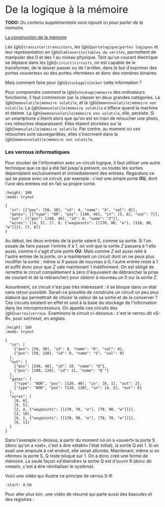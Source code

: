 <font size="6"> De la logique à la mémoire </font>

**TODO:** _Du contenu supplémentaire sera rajouté ici pour parler de la mémoire._

<u> La construction de la mémoire </u>

Les {glo}`transistor|transistors`, les {glo}`portelogique|portes logiques` et leur représentation en {glo}`tableverite|tables de vérités`, permettent de manipuler des 0 et des 1 au niveau physique. Tant qu'un courant électrique se déplace dans les {glo}`circuit|circuits`, on est capable de le transformer, de le laisser passer ou de l'arrêter, dans le but d'exprimer des portes «ouvertes» ou des portes «fermées» et donc des nombres binaires.  

Mais comment faire pour {glo}`stockage|stocker` cette information ?

Pour comprendre comment la {glo}`stockage|mémoire` des ordinateurs fonctionne, il faut commencer par la classer en deux grandes catégories. La {glo}`memvolatile|mémoire volatile`, et la {glo}`memnonvolatile|mémoire non volatile`. La {glo}`memvolatile|mémoire volatile` s'efface quand la machine et éteinte. La {glo}`memnonvolatile|mémoire non volatile`, elle, persiste. Si un smartphone s'éteint alors que qu'on est en train de retoucher une photo, ces retouches disparaissent. Elles étaient stockées sur la {glo}`memvolatile|mémoire volatile`. Par contre, au moment où ces retouches sont sauvegardées, elles s'inscrivent dans la {glo}`memnonvolatile|mémoire non volatile`. 

### Les verrous informatiques

Pour stocker de l'information avec un circuit logique, il faut utiliser une autre technique que ce qui a été fait jusqu'à présent, où toutes les sorties dépendaient exclusivement et immédiatement des entrées. Regardons ce qui se passe avec ce circuit, par exemple : c'est une simple porte **OU**, dont l'une des entrées est en fait sa propre sortie.

```{logic}
:height: 100
:mode: tryout

{
  "in": [{"pos": [50, 30], "id": 4, "name": "X", "val": 0}],
  "gates": [{"type": "OR", "pos": [140, 40], "in": [5, 6], "out": 7}],
  "out": [{"pos": [240, 40], "id": 0, "name": "Z"}],
  "wires": [[4, 5], [7, 6, {"waypoints": [[170, 80, "w"], [110, 80, "w"]]}], [7, 0]]
}
```

Au début, les deux entrées de la porte valent 0, comme sa sortie. Si l'on essaie de faire passer l'entrée $X$ à 1, on voit que la sortie $Z$ passera à 1 elle aussi, comme il s'agit d'une porte **OU**. Mais comme $Z$ est aussi relié à l'autre entrée de la porte, on a maintenant un circuit dont on ne peux plus modifier la sortie : même si $X$ passe de nouveau à 0, l'autre entrée reste à 1 et suffit donc pour que $Z$ vale maintenant 1 indéfiniment. On est obligé de remettre le circuit complètement à zéro (l'équivalent de débrancher la prise de courant et de la rebrancher) pour obtenir à nouveau un 0 sur la sortie $Z$.

Assurément, ce circuit n'est pas très intéressant : il se bloque dans un état sans retour possible. Serait-ce possible de construire un circuit un peu plus élaboré qui permettrait de choisir la valeur de sa sortie et de la conserver ? Ces circuits existent en effet et sont à la base du stockage de l'information dans les microprocesseurs. On appelle ces circuits des {glo}`verrou|verrous`. Examinons le circuit ci-dessous : c'est le verrou dit «S-R», pour _set/reset_, en anglais. 

```{logic}
:height: 160
:mode: tryout

{
  "in": [
    {"pos": [50, 30], "id": 8, "name": "R", "val": 0},
    {"pos": [50, 130], "id": 9, "name": "S", "val": 0}
  ],
  "out": [
    {"pos": [240, 40], "id": 10, "name": "Q"},
    {"pos": [240, 120], "id": 11, "name": "Q'"}
  ],
  "gates": [
    {"type": "NOR", "pos": [120, 40], "in": [0, 1], "out": 2},
    {"type": "NOR", "pos": [120, 120], "in": [4, 5], "out": 6}
  ],
  "wires": [
    [8, 0],
    [9, 5],
    [2, 4, {"waypoints": [[170, 70, "w"], [70, 90, "w"]]}],
    [2, 10],
    [6, 1, {"waypoints": [[170, 90, "w"], [70, 70, "w"]]}],
    [6, 11]
  ]
}
```

Dans l'exemple ci-dessus, à partir du moment où on a «ouvert» la porte S (donc qu'on a «set», c'est à dire «établi» l'état initial), la sortie Q est 1. Si on avait une ampoule à cet endroit, elle serait allumée. Maintenant, même si on «ferme» la porte S, Q reste bloqué sur 1. On a donc créé une forme de mémoire. La seule façon «d'éteindre» la sortie Q est d'ouvrir R (donc de «reset», c'est à dire réinitialiser le système). 

Voici une vidéo qui illustre ce principe de verrou S-R.

```{youtube} KM0DdEaY5sY
:start: 4:58
```

Pour aller plus loin, une vidéo de résumé qui parle aussi des bascules et des registres :

```{youtube} I0-izyq6q5s
```
